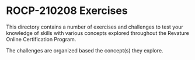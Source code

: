 # ROCP-210208 Exercises

This directory contains a number of exercises and challenges to test your knowledge of skills with various concepts explored throughout the Revature Online Certification Program.

The challenges are organized based the concept(s) they explore. 
